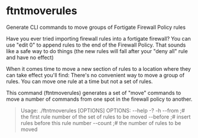 # ftntmoverules
Generate CLI commands to move groups of Fortigate Firewall Policy rules

Have you ever tried importing firewall rules into a fortigate firewall?
You can use "edit 0" to append rules to the end of the Firewall Policy.
That sounds like a safe way to do things (the new rules will fall after your "deny all" rule and have no effect)

When it comes time to move a new section of rules to a location where they can take effect you'll find:
There's no convenient way to move a group of rules.
You can move one rule at a time but not a set of rules.

This command (ftntmoverules) generates a set of "move" commands to move a number of commands from one spot in the firewall policy to another.

>  Usage:
>  ./ftntmoverules [OPTIONS]
>  OPTIONS:
>  --help -? -h
>  --from <rulenum> ;# the first rule number of the set of rules to be moved
>  --before <rulenum> ;# insert rules before this rule number
>  --count <numberofrules> ;# the number of rules to be moved
